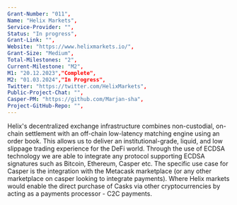 ```yaml
---
Grant-Number: "011",
Name: "Helix Markets",
Service-Provider: "",
Status: "In progress",
Grant-Link: "",
Website: "https://www.helixmarkets.io/",
Grant-Size: "Medium",
Total-Milestones: "2",
Current-Milestone: "M2",
M1: "20.12.2023","Complete",
M2: "01.03.2024","In Progress",
Twitter: "https://twitter.com/HelixMarkets",
Public-Project-Chat: "",
Casper-PM: "https://github.com/Marjan-sha",
Project-GitHub-Repo: "",
---
```

<!--lang:en--> 
Helix's decentralized exchange infrastructure combines non-custodial, on-chain settlement with an
off-chain low-latency matching engine using an order book. This allows us to deliver an
institutional-grade, liquid, and low slippage trading experience for the DeFi world. Through the use of
ECDSA technology we are able to integrate any protocol supporting ECDSA signatures such as Bitcoin,
Ethereum, Casper etc.
The specific use case for Casper is the integration with the Metacask marketplace (or
any other marketplace on casper looking to integrate payments). Where Helix markets would enable
the direct purchase of Casks via other cryptocurrencies by acting as a payments processor - C2C
payments.

<!--lang:es--] 
La infraestructura de intercambio descentralizada de Helix combina la liquidación en la cadena sin custodia con un motor de casación de baja latencia fuera de la cadena que utiliza un libro de órdenes.
de baja latencia que utiliza un libro de órdenes. Esto nos permite ofrecer
institucional, líquida y de bajo deslizamiento para el mundo DeFi. Mediante el uso de la tecnología
tecnología ECDSA podemos integrar cualquier protocolo que admita firmas ECDSA, como Bitcoin,
Ethereum, Casper, etc.
El caso de uso específico para Casper es la integración con el mercado Metacask (o
cualquier otro mercado en Casper que desee integrar pagos). Donde los mercados Helix permitirían
la compra directa de Casks a través de otras criptomonedas actuando como procesador de pagos - C2C
pagos. 
<!--lang:de--] 
Die dezentrale Börseninfrastruktur von Helix kombiniert eine nicht-kustodiale On-Chain-Abwicklung mit einer
Off-Chain-Matching-Engine mit niedriger Latenz unter Verwendung eines Orderbuchs. Dies ermöglicht uns die Bereitstellung eines
liquiden und schlupffreien Handel auf institutionellem Niveau für die DeFi-Welt. Durch den Einsatz der
ECDSA-Technologie sind wir in der Lage, jedes Protokoll zu integrieren, das ECDSA-Signaturen unterstützt, wie z.B. Bitcoin,
Ethereum, Casper usw.
Der spezifische Anwendungsfall für Casper ist die Integration mit dem Metacask-Marktplatz (oder
jedem anderen Marktplatz auf Casper, der Zahlungen integrieren möchte). Wo Helix-Märkte ermöglichen würden
den direkten Kauf von Casper über andere Kryptowährungen, indem er als Zahlungsabwickler fungiert - C2C
Zahlungen.
<!--lang:fr--] 
L'infrastructure d'échange décentralisée d'Helix associe un règlement non conservateur sur la chaîne à un moteur d'appariement hors chaîne à faible latence utilisant un carnet d'ordres. de la chaîne avec un moteur d'appariement hors chaîne à faible latence utilisant un carnet d'ordres. Cela nous permet d'offrir une expérience de négociation de qualité institutionnelle, liquide et à faible glissement pour le monde DeFi. Grâce à l'utilisation de la technologie ECDSA, nous sommes en mesure d'intégrer tout protocole prenant en charge les signatures ECDSA, comme Bitcoin, Ethereum, Casper, etc, Ethereum, Casper, etc.
Le cas d'utilisation spécifique pour Casper est l'intégration avec la place de marché Metacask (ou toute autre place de marché sur Casper cherchant à s'intégrer). toute autre place de marché sur Casper souhaitant intégrer des paiements). Là où les marchés Helix permettraient l'achat direct de Casks via d'autres crypto-monnaies en agissant en tant que processeur de paiement - C2C paiements.
<!--lang:pl--] 
Zdecentralizowana infrastruktura giełdowa Helix łączy w sobie bezobsługowe rozliczanie w łańcuchu z mechanizmem dopasowywania o niskim opóźnieniu poza łańcuchem przy użyciu księgi zamówień. Pozwala nam to na dostarczanie instytucjonalnych, płynnych i niskopoślizgowych doświadczeń handlowych dla świata DeFi. Dzięki zastosowaniu technologii ECDSA jesteśmy w stanie zintegrować dowolny protokół obsługujący podpisy ECDSA, taki jak Bitcoin, Ethereum, Casper itp.
Konkretnym przypadkiem użycia dla Casper jest integracja z rynkiem Metacask (lub jakimkolwiek innym rynkiem na Casper, który chce zintegrować płatności). Tam, gdzie rynki Helix umożliwiłyby bezpośredni zakup Casks za pośrednictwem innych kryptowalut, działając jako procesor płatności - płatności C2C.
<!--lang:uk--] 
Децентралізована біржова інфраструктура Helix поєднує некастодіальні розрахунки в мережі з позамережевим механізмом узгодження з низькою затримкою за допомогою книги замовлень. Це дозволяє нам надавати інституційний рівень, ліквідність і низьке прослизання для торгівлі в світі DeFi. Завдяки використанню технології ECDSA ми можемо інтегрувати будь-який протокол, що підтримує підписи ECDSA, такі як Bitcoin, Ethereum, Casper тощо.
Конкретним випадком використання Casper є інтеграція з ринком Metacask (або будь-яким іншим ринком на Casper, який бажає інтегрувати платежі). Там, де ринки Helix дозволять безпосередньо купувати Casks за інші криптовалюти, виступаючи в ролі платіжного процесора - платежі C2C.
[!--lang:*-->  
